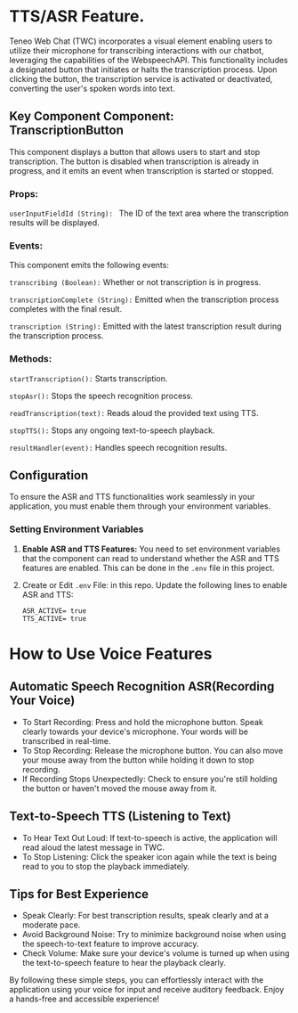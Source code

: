 # TTS/ASR Feature.
Teneo Web Chat (TWC) incorporates a visual element enabling users to utilize their microphone for transcribing interactions with our chatbot, leveraging the capabilities of the WebspeechAPI. This functionality includes a designated button that initiates or halts the transcription process. Upon clicking the button, the transcription service is activated or deactivated, converting the user's spoken words into text.

## Key Component Component: TranscriptionButton

This component displays a button that allows users to start and stop transcription. The button is disabled when transcription is already in progress, and it emits an event when transcription is started or stopped.

### Props:
`userInputFieldId (String): ` The ID of the text area where the 
transcription results will be displayed.

### Events:
  This component emits the following events:

```transcribing (Boolean):``` Whether or not transcription is in progress.

```transcriptionComplete (String):``` Emitted when the transcription process completes with the final result.

```transcription (String):``` Emitted with the latest transcription result during the transcription process.


### Methods:

```startTranscription():``` Starts transcription.

```stopAsr():```  Stops the speech recognition process.

```readTranscription(text):``` Reads aloud the provided text using TTS.

```stopTTS():``` Stops any ongoing text-to-speech playback.

```resultHandler(event):``` Handles speech recognition results.

## Configuration

To ensure the ASR and TTS functionalities work seamlessly in your application, you must enable them through your environment variables. 

### Setting Environment Variables

1. **Enable ASR and TTS Features:** You need to set environment variables that the component can read to understand whether the ASR and TTS features are enabled. This can be done in the `.env` file in this project.

2. Create or Edit `.env` File: in this repo. 
 Update the following lines to enable ASR and TTS:

    ```plaintext
    ASR_ACTIVE= true
    TTS_ACTIVE= true
    ```
 # How to Use Voice Features

## Automatic Speech Recognition ASR(Recording Your Voice)
* To Start Recording: Press and hold the microphone button. Speak clearly towards your device's microphone. Your words will be transcribed in real-time.
* To Stop Recording: Release the microphone button. You can also move your mouse away from the button while holding it down to stop recording.
* If Recording Stops Unexpectedly: Check to ensure you're still holding the button or haven't moved the mouse away from it.

## Text-to-Speech TTS (Listening to Text)
* To Hear Text Out Loud: If text-to-speech is active, the application will read aloud the latest message in TWC.
* To Stop Listening: Click the speaker icon again while the text is being read to you to stop the playback immediately.
## Tips for Best Experience

* Speak Clearly: For best transcription results, speak clearly and at a moderate pace.
* Avoid Background Noise: Try to minimize background noise when using the speech-to-text feature to improve accuracy.
* Check Volume: Make sure your device's volume is turned up when using the text-to-speech feature to hear the playback clearly.

By following these simple steps, you can effortlessly interact with the application using your voice for input and receive auditory feedback. Enjoy a hands-free and accessible experience!
